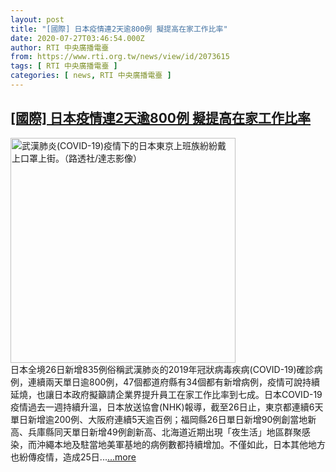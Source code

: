 ```yaml
---
layout: post
title: "[國際] 日本疫情連2天逾800例 擬提高在家工作比率"
date: 2020-07-27T03:46:54.000Z
author: RTI 中央廣播電臺
from: https://www.rti.org.tw/news/view/id/2073615
tags: [ RTI 中央廣播電臺 ]
categories: [ news, RTI 中央廣播電臺 ]
---
```

<!--1595821614000-->
[[國際] 日本疫情連2天逾800例 擬提高在家工作比率](https://www.rti.org.tw/news/view/id/2073615)
------

<div>
<img src="https://static.rti.org.tw/assets/thumbnails/2020/07/27/3365575e5a0c1529ab8b0af1fd81cf15.JPG" width="360" alt="武漢肺炎(COVID-19)疫情下的日本東京上班族紛紛戴上口罩上街。（路透社/達志影像）" title="武漢肺炎(COVID-19)疫情下的日本東京上班族紛紛戴上口罩上街。（路透社/達志影像）"><br>日本全境26日新增835例俗稱武漢肺炎的2019年冠狀病毒疾病(COVID-19)確診病例，連續兩天單日逾800例，47個都道府縣有34個都有新增病例，疫情可說持續延燒，也讓日本政府擬籲請企業界提升員工在家工作比率到七成。日本COVID-19疫情過去一週持續升溫，日本放送協會(NHK)報導，截至26日止，東京都連續6天單日新增逾200例、大阪府連續5天逾百例；福岡縣26日單日新增90例創當地新高、兵庫縣同天單日新增49例創新高、北海道近期出現「夜生活」地區群聚感染，而沖繩本地及駐當地美軍基地的病例數都持續增加。不僅如此，日本其他地方也紛傳疫情，造成25日...<a target="_blank" href="https://www.rti.org.tw/news/view/id/2073615">...more</a>
</div>
